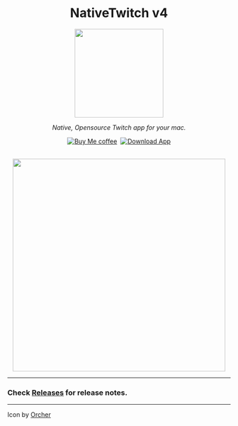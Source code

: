 <div align="center">
  <h1>NativeTwitch v4</h1>

  <img src="https://github.com/Aayush9029/NativeTwitch/assets/43297314/20b8b508-baf0-4e44-af29-fcd8713b4c88" width="200px">

_Native, Opensource Twitch app for your mac._

<a href="https://www.buymeacoffee.com/swiftdev" target="_blank"><img src="https://user-images.githubusercontent.com/43297314/167192051-dc8cfd47-1c2d-43f1-bb95-275ae70ef8dd.svg" alt="Buy Me coffee" ></a>&nbsp;&nbsp;<a href="https://github.com/Aayush9029/NativeTwitch/releases/" target="_blank"><img src="https://user-images.githubusercontent.com/43297314/167192056-015e7f19-d47c-4d80-9843-75946a882078.svg" alt="Download App" ></a>
<br>
<br>

<img src="https://github.com/Aayush9029/NativeTwitch/assets/43297314/68dbae48-6925-4c49-af55-abfb7c03e32b" width="480px">

</div>

---

### Check [Releases](https://github.com/Aayush9029/NativeTwitch/releases) for release notes.

---

Icon by [Orcher](https://macosicons.com/#/u/Orcher)
